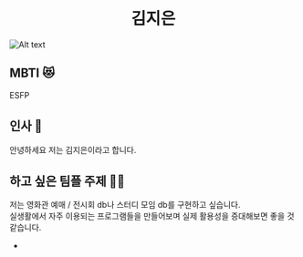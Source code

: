 
# <center> 김지은 </center>


![Alt text](https://mblogthumb-phinf.pstatic.net/MjAyMjAxMjVfMjAy/MDAxNjQzMTAyOTk2NjE0.gw_H_jjBM64svaftcnheR6-mHHlmGOyrr6htAuxPETsg.8JJSQNEA5HX2WmrshjZ-VjmJWqhmgE40Qm5csIud9VUg.JPEG.minziminzi128/IMG_7374.JPG?type=w800)
<img scr=" https://health.chosun.com/site/data/img_dir/2023/07/17/2023071701753_0.jpg">


## MBTI 😻 
ESFP 


## 인사 💁
안녕하세요  저는 김지은이라고 합니다. 


## 하고 싶은 팀플 주제 🙆‍♀️ 
 저는 영화관 예매 / 전시회 db나 스터디 모임 db를 구현하고 싶습니다.  
 실생활에서 자주 이용되는 프로그램들을 만들어보며 실제 활용성을 증대해보면 좋을 것 같습니다.

 *
